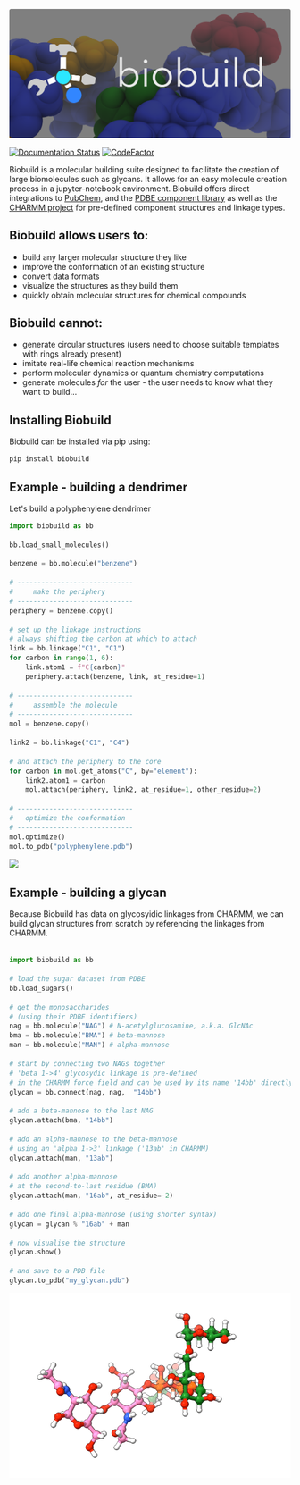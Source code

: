 
![](docs/_resources/biobuild_docs_header.png)

[![Documentation Status](https://readthedocs.org/projects/biobuild/badge/?version=latest)](https://biobuild.readthedocs.io/en/latest/?badge=latest)
[![CodeFactor](https://www.codefactor.io/repository/github/noahhenrikkleinschmidt/biobuild/badge/main)](https://www.codefactor.io/repository/github/noahhenrikkleinschmidt/biobuild/overview/main)


Biobuild is a molecular building suite designed to facilitate the creation of large biomolecules such as glycans. 
It allows for an easy molecule creation process in a jupyter-notebook environment. Biobuild offers direct integrations
to [PubChem](https://pubchem.ncbi.nlm.nih.gov), and the [PDBE component library](https://www.google.com/search?client=safari&rls=en&q=pdbe+component+library&ie=UTF-8&oe=UTF-8) as well as the [CHARMM project](http://charmm-gui.org) for pre-defined component structures and linkage types.

Biobuild allows users to:
-------------------------
- build any larger molecular structure they like
- improve the conformation of an existing structure
- convert data formats
- visualize the structures as they build them
- quickly obtain molecular structures for chemical compounds

Biobuild cannot:
----------------
- generate circular structures (users need to choose suitable templates with rings already present)
- imitate real-life chemical reaction mechanisms
- perform molecular dynamics or quantum chemistry computations
- generate molecules _for_ the user - the user needs to know what they want to build...


Installing Biobuild
-------------------

Biobuild can be installed via pip using:

```bash
pip install biobuild
```

Example - building a dendrimer
------------------------------

Let's build a polyphenylene dendrimer

```python
import biobuild as bb

bb.load_small_molecules()

benzene = bb.molecule("benzene")

# -----------------------------
#     make the periphery
# -----------------------------
periphery = benzene.copy()

# set up the linkage instructions
# always shifting the carbon at which to attach
link = bb.linkage("C1", "C1")
for carbon in range(1, 6):
    link.atom1 = f"C{carbon}"
    periphery.attach(benzene, link, at_residue=1)

# -----------------------------
#     assemble the molecule
# -----------------------------
mol = benzene.copy()

link2 = bb.linkage("C1", "C4")

# and attach the periphery to the core
for carbon in mol.get_atoms("C", by="element"):
    link2.atom1 = carbon
    mol.attach(periphery, link2, at_residue=1, other_residue=2)

# -----------------------------
#   optimize the conformation
# -----------------------------
mol.optimize()
mol.to_pdb("polyphenylene.pdb")
```

![](support/graphics/polyphenylene.gif)

Example - building a glycan
---------------------------

Because Biobuild has data on glycosyidic linkages from CHARMM, we can build glycan structures from scratch by referencing the linkages from CHARMM. 

```python

import biobuild as bb

# load the sugar dataset from PDBE
bb.load_sugars()

# get the monosaccharides
# (using their PDBE identifiers)
nag = bb.molecule("NAG") # N-acetylglucosamine, a.k.a. GlcNAc
bma = bb.molecule("BMA") # beta-mannose
man = bb.molecule("MAN") # alpha-mannose

# start by connecting two NAGs together
# 'beta 1->4' glycosydic linkage is pre-defined
# in the CHARMM force field and can be used by its name '14bb' directly
glycan = bb.connect(nag, nag,  "14bb")

# add a beta-mannose to the last NAG
glycan.attach(bma, "14bb")

# add an alpha-mannose to the beta-mannose
# using an 'alpha 1->3' linkage ('13ab' in CHARMM)
glycan.attach(man, "13ab")

# add another alpha-mannose
# at the second-to-last residue (BMA)
glycan.attach(man, "16ab", at_residue=-2)

# add one final alpha-mannose (using shorter syntax)
glycan = glycan % "16ab" + man 

# now visualise the structure
glycan.show()

# and save to a PDB file
glycan.to_pdb("my_glycan.pdb")
```

![](support/graphics/glycan_example.gif)